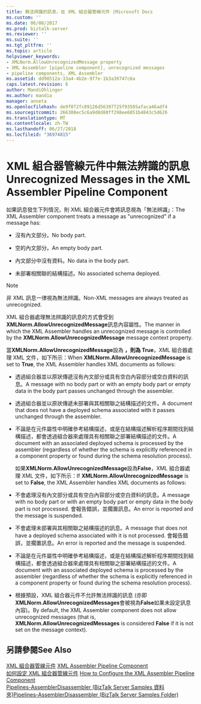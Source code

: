 ```yaml
---
title: 無法辨識的訊息，在 XML 組合器管線元件 |Microsoft Docs
ms.custom: ''
ms.date: 06/08/2017
ms.prod: biztalk-server
ms.reviewer: ''
ms.suite: ''
ms.tgt_pltfrm: ''
ms.topic: article
helpviewer_keywords:
- XMLNorm.AllowUnrecognizedMessage property
- XML Assembler [pipeline component], unrecognized messages
- pipeline components, XML Assembler
ms.assetid: dd98512a-33a4-4b2e-977e-1b3a30747c6a
caps.latest.revision: 6
author: MandiOhlinger
ms.author: mandia
manager: anneta
ms.openlocfilehash: de9f072fc09126d56397725f93505afaca46adf4
ms.sourcegitcommit: 266308ec5c6a9d8d80ff298ee6051b4843c5d626
ms.translationtype: MT
ms.contentlocale: zh-TW
ms.lasthandoff: 06/27/2018
ms.locfileid: "36974815"
---
```

# <a name="unrecognized-messages-in-the-xml-assembler-pipeline-component"></a><span data-ttu-id="73436-102">XML 組合器管線元件中無法辨識的訊息</span><span class="sxs-lookup"><span data-stu-id="73436-102">Unrecognized Messages in the XML Assembler Pipeline Component</span></span>
<span data-ttu-id="73436-103">如果訊息發生下列情況，則 XML 組合器元件會將訊息視為「無法辨識」：</span><span class="sxs-lookup"><span data-stu-id="73436-103">The XML Assembler component treats a message as "unrecognized" if a message has:</span></span>  
  
-   <span data-ttu-id="73436-104">沒有內文部分。</span><span class="sxs-lookup"><span data-stu-id="73436-104">No body part.</span></span>  
  
-   <span data-ttu-id="73436-105">空的內文部分。</span><span class="sxs-lookup"><span data-stu-id="73436-105">An empty body part.</span></span>  
  
-   <span data-ttu-id="73436-106">內文部分中沒有資料。</span><span class="sxs-lookup"><span data-stu-id="73436-106">No data in the body part.</span></span>  
  
-   <span data-ttu-id="73436-107">未部署相關聯的結構描述。</span><span class="sxs-lookup"><span data-stu-id="73436-107">No associated schema deployed.</span></span>  
  
> [!NOTE]
>  <span data-ttu-id="73436-108">非 XML 訊息一律視為無法辨識。</span><span class="sxs-lookup"><span data-stu-id="73436-108">Non-XML messages are always treated as unrecognized.</span></span>  
  
 <span data-ttu-id="73436-109">XML 組合器處理無法辨識的訊息的方式會受到**XMLNorm.AllowUnrecognizedMessage**訊息內容屬性。</span><span class="sxs-lookup"><span data-stu-id="73436-109">The manner in which the XML Assembler handles an unrecognized message is controlled by the **XMLNorm.AllowUnrecognizedMessage** message context property.</span></span>  
  
 <span data-ttu-id="73436-110">當**XMLNorm.AllowUnrecognizedMessage**設為 **，則為 True**，XML 組合器處理 XML 文件，如下所示：</span><span class="sxs-lookup"><span data-stu-id="73436-110">When **XMLNorm.AllowUnrecognizedMessage** is set to **True**, the XML Assembler handles XML documents as follows:</span></span>  
  
- <span data-ttu-id="73436-111">透過組合器並以原狀傳遞沒有內文部分或具有空白內容部分或空白資料的訊息。</span><span class="sxs-lookup"><span data-stu-id="73436-111">A message with no body part or with an empty body part or empty data in the body part passes unchanged through the assembler.</span></span>  
  
- <span data-ttu-id="73436-112">透過組合器並以原狀傳遞未部署與其相關聯之結構描述的文件。</span><span class="sxs-lookup"><span data-stu-id="73436-112">A document that does not have a deployed schema associated with it passes unchanged through the assembler.</span></span>  
  
- <span data-ttu-id="73436-113">不論是在元件屬性中明確參考結構描述，或是在結構描述解析程序期間找到結構描述，都會透過組合器來處理具有相關聯之部署結構描述的文件。</span><span class="sxs-lookup"><span data-stu-id="73436-113">A document with an associated deployed schema is processed by the assembler (regardless of whether the schema is explicitly referenced in a component property or found during the schema resolution process).</span></span>  
  
  <span data-ttu-id="73436-114">如果**XMLNorm.AllowUnrecognizedMessage**設為**False**，XML 組合器處理 XML 文件，如下所示：</span><span class="sxs-lookup"><span data-stu-id="73436-114">If **XMLNorm.AllowUnrecognizedMessage** is set to **False**, the XML Assembler handles XML documents as follows:</span></span>  
  
- <span data-ttu-id="73436-115">不會處理沒有內文部分或具有空白內容部分或空白資料的訊息。</span><span class="sxs-lookup"><span data-stu-id="73436-115">A message with no body part or with an empty body part or empty data in the body part is not processed.</span></span> <span data-ttu-id="73436-116">會報告錯誤，並擱置訊息。</span><span class="sxs-lookup"><span data-stu-id="73436-116">An error is reported and the message is suspended.</span></span>  
  
- <span data-ttu-id="73436-117">不會處理未部署與其相關聯之結構描述的訊息。</span><span class="sxs-lookup"><span data-stu-id="73436-117">A message that does not have a deployed schema associated with it is not processed.</span></span> <span data-ttu-id="73436-118">會報告錯誤，並擱置訊息。</span><span class="sxs-lookup"><span data-stu-id="73436-118">An error is reported and the message is suspended.</span></span>  
  
- <span data-ttu-id="73436-119">不論是在元件屬性中明確參考結構描述，或是在結構描述解析程序期間找到結構描述，都會透過組合器來處理具有相關聯之部署結構描述的文件。</span><span class="sxs-lookup"><span data-stu-id="73436-119">A document with an associated deployed schema is processed by the assembler (regardless of whether the schema is explicitly referenced in a component property or found during the schema resolution process).</span></span>  
  
- <span data-ttu-id="73436-120">根據預設，XML 組合器元件不允許無法辨識的訊息 (亦即**XMLNorm.AllowUnrecognizedMessages**會被視為**False**如果未設定訊息內容)。</span><span class="sxs-lookup"><span data-stu-id="73436-120">By default, the XML Assembler component does not allow unrecognized messages (that is, **XMLNorm.AllowUnrecognizedMessages** is considered **False** if it is not set on the message context).</span></span>  
  
## <a name="see-also"></a><span data-ttu-id="73436-121">另請參閱</span><span class="sxs-lookup"><span data-stu-id="73436-121">See Also</span></span>  
 <span data-ttu-id="73436-122">[XML 組合器管線元件](../core/xml-assembler-pipeline-component.md) </span><span class="sxs-lookup"><span data-stu-id="73436-122">[XML Assembler Pipeline Component](../core/xml-assembler-pipeline-component.md) </span></span>  
 <span data-ttu-id="73436-123">[如何設定 XML 組合器管線元件](../core/how-to-configure-the-xml-assembler-pipeline-component.md) </span><span class="sxs-lookup"><span data-stu-id="73436-123">[How to Configure the XML Assembler Pipeline Component](../core/how-to-configure-the-xml-assembler-pipeline-component.md) </span></span>  
 [<span data-ttu-id="73436-124">Pipelines-AssemblerDisassembler (BizTalk Server Samples 資料夾)</span><span class="sxs-lookup"><span data-stu-id="73436-124">Pipelines-AssemblerDisassembler (BizTalk Server Samples Folder)</span></span>](../core/pipelines-assemblerdisassembler-biztalk-server-samples-folder.md)